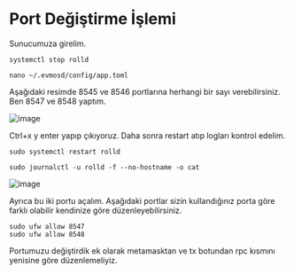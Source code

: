 <h1>Port Değiştirme İşlemi</h1>
Sunucumuza girelim.

```
systemctl stop rolld

nano ~/.evmosd/config/app.toml
```
Aşağıdaki resimde 8545 ve 8546 portlarına herhangi bir sayı verebilirsiniz. Ben 8547 ve 8548 yaptım.

![image](https://github.com/ruesandora/Airchains/assets/101149671/588a02d0-f7e3-4c25-ac25-ffff281206eb)

Ctrl+x y enter yapıp çıkıyoruz. Daha sonra restart atıp logları kontrol edelim.

```
sudo systemctl restart rolld

sudo journalctl -u rolld -f --no-hostname -o cat
```
![image](https://github.com/ruesandora/Airchains/assets/101149671/64137490-6b3b-4678-ae26-81c90dd1f952)

Ayrıca bu iki portu açalım. Aşağıdaki portlar sizin kullandığınız porta göre farklı olabilir kendinize göre düzenleyebilirsiniz.
```
sudo ufw allow 8547
sudo ufw allow 8548
```
Portumuzu değiştirdik ek olarak metamasktan ve tx botundan rpc kısmını yenisine göre düzenlemeliyiz.


